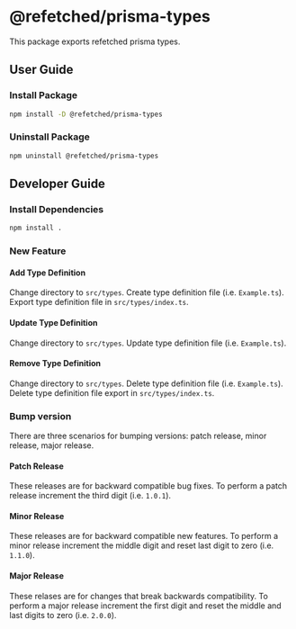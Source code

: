 # @refetched/prisma-types

This package exports refetched prisma types.

## User Guide

### Install Package

```bash
npm install -D @refetched/prisma-types
```

### Uninstall Package

```bash
npm uninstall @refetched/prisma-types
```

## Developer Guide

### Install Dependencies

```bash
npm install .
```

### New Feature

#### Add Type Definition

Change directory to `src/types`. Create type definition file (i.e. `Example.ts`). Export type definition file in `src/types/index.ts`.

#### Update Type Definition

Change directory to `src/types`. Update type definition file (i.e. `Example.ts`).

#### Remove Type Definition

Change directory to `src/types`. Delete type definition file (i.e. `Example.ts`). Delete type definition file export in `src/types/index.ts`.

### Bump version

There are three scenarios for bumping versions: patch release, minor release, major release.

#### Patch Release

These releases are for backward compatible bug fixes. To perform a patch release increment the third digit (i.e. `1.0.1`).

#### Minor Release

These releases are for backward compatible new features. To perform a minor release increment the middle digit and reset last digit to zero (i.e. `1.1.0`).

#### Major Release

These relases are for changes that break backwards compatibility. To perform a major release increment the first digit and reset the middle and last digits to zero (i.e. `2.0.0`).
